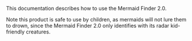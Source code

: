 This documentation describes how to use the Mermaid Finder 2.0.

Note this product is safe to use by children, as mermaids will not lure them to drown, since the Mermaid Finder 2.0 only identifies with its radar kid-friendly creatures.
